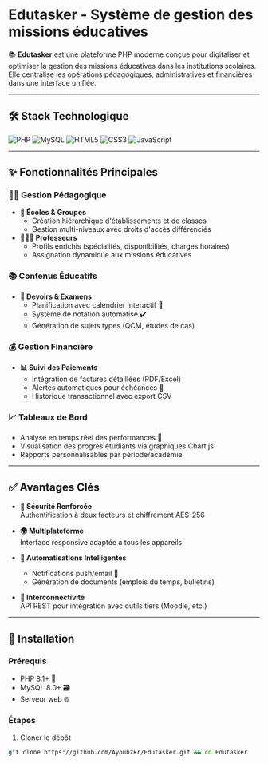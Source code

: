 # Edutasker - Système de gestion des missions éducatives

📚 **Edutasker** est une plateforme PHP moderne conçue pour digitaliser et optimiser la gestion des missions éducatives dans les institutions scolaires. Elle centralise les opérations pédagogiques, administratives et financières dans une interface unifiée.

---

## 🛠️ Stack Technologique

![PHP](https://img.shields.io/badge/PHP-777BB4?style=for-the-badge&logo=php&logoColor=white)
![MySQL](https://img.shields.io/badge/MySQL-4479A1?style=for-the-badge&logo=mysql&logoColor=white)
![HTML5](https://img.shields.io/badge/HTML5-E34F26?style=for-the-badge&logo=html5&logoColor=white)
![CSS3](https://img.shields.io/badge/CSS3-1572B6?style=for-the-badge&logo=css3&logoColor=white)
![JavaScript](https://img.shields.io/badge/JavaScript-F7DF1E?style=for-the-badge&logo=javascript&logoColor=black)

---

## ✨ Fonctionnalités Principales

### 👨🏫 Gestion Pédagogique
- **🏫 Écoles & Groupes**  
  - Création hiérarchique d'établissements et de classes
  - Gestion multi-niveaux avec droits d'accès différenciés
- **👩🏽🏫 Professeurs**  
  - Profils enrichis (spécialités, disponibilités, charges horaires)
  - Assignation dynamique aux missions éducatives

### 📚 Contenus Éducatifs
- **📝 Devoirs & Examens**  
  - Planification avec calendrier interactif 📅
  - Système de notation automatisé ✔️
  - Génération de sujets types (QCM, études de cas)

### 💰 Gestion Financière
- **📊 Suivi des Paiements**  
  - Intégration de factures détaillées (PDF/Excel)
  - Alertes automatiques pour échéances 🔔
  - Historique transactionnel avec export CSV

### 📈 Tableaux de Bord
- Analyse en temps réel des performances 🚀
- Visualisation des progrès étudiants via graphiques Chart.js
- Rapports personnalisables par période/académie

---

## ✅ Avantages Clés

- **🔐 Sécurité Renforcée**  
  Authentification à deux facteurs et chiffrement AES-256

- **🌍 Multiplateforme**  
  Interface responsive adaptée à tous les appareils

- **🤖 Automatisations Intelligentes**  
  - Notifications push/email 📧
  - Génération de documents (emplois du temps, bulletins)

- **📲 Interconnectivité**  
  API REST pour intégration avec outils tiers (Moodle, etc.)

---

## 🚀 Installation

### Prérequis
- PHP 8.1+ 🐘
- MySQL 8.0+ 🗃️
- Serveur web  🌐

### Étapes
1. Cloner le dépôt
```bash
git clone https://github.com/Ayoubzkr/Edutasker.git && cd Edutasker
